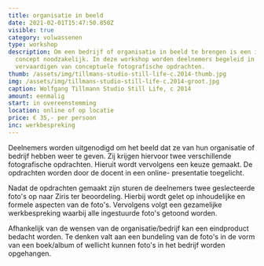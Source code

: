 ```yaml
---
title: organisatie in beeld
date: 2021-02-01T15:47:50.850Z
visible: true
category: volwassenen
type: workshop
description: Om een bedrijf of organisatie in beeld te brengen is een idee, een
  concept noodzakelijk. In deze workshop worden deelnemers begeleid in het
  vervaardigen van conceptuele fotografische opdrachten.
thumb: /assets/img/tillmans-studio-still-life-c.2014-thumb.jpg
img: /assets/img/tillmans-studio-still-life-c.2014-groot.jpg
caption: Wolfgang Tillmann Studio Still Life, c 2014
amount: eenmalig
start: in overeenstemming
location: online of op locatie
price: € 35,- per persoon
inc: werkbespreking
---
```

Deelnemers worden uitgenodigd om het beeld dat ze van hun organisatie of bedrijf hebben weer te geven. Zij krijgen hiervoor twee verschillende fotografische opdrachten. Hieruit wordt vervolgens een keuze gemaakt. De opdrachten worden door de docent in een online- presentatie toegelicht.

Nadat de opdrachten gemaakt zijn sturen de deelnemers twee geslecteerde foto's op naar Ziris ter beoordeling. Hierbij wordt gelet op inhoudelijke en formele aspecten van de foto's. Vervolgens volgt een gezamelijke werkbespreking waarbij alle ingestuurde foto's getoond worden.

Afhankelijk van de wensen van de organisatie/bedrijf kan een eindproduct bedacht worden. Te denken valt aan een bundeling van de foto's in de vorm van een boek/album of wellicht kunnen foto's in het bedrijf worden opgehangen.